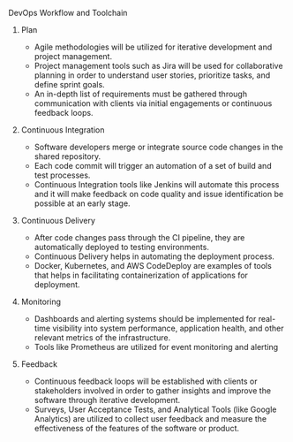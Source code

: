 DevOps Workflow and Toolchain

1. Plan
    - Agile methodologies will be utilized for iterative development and project management.
    - Project management tools such as Jira will be used for collaborative planning in order to understand user stories,
      prioritize tasks, and define sprint goals.
    - An in-depth list of requirements must be gathered through communication with clients via initial engagements or continuous feedback loops.

2. Continuous Integration
    - Software developers merge or integrate source code changes in the shared repository.
    - Each code commit will trigger an automation of a set of build and test processes.
    - Continuous Integration tools like Jenkins will automate this process and it will make feedback on code quality and issue identification be possible at an early stage.

3. Continuous Delivery
    - After code changes pass through the CI pipeline, they are automatically deployed to testing environments.
    - Continuous Delivery helps in automating the deployment process.
    - Docker, Kubernetes, and AWS CodeDeploy are examples of tools that helps in facilitating containerization of applications for deployment.

4. Monitoring
    - Dashboards and alerting systems should be implemented for real-time visibility into system performance, application health, and other relevant metrics of the infrastructure.
    - Tools like Prometheus are utilized for event monitoring and alerting

5. Feedback
    - Continuous feedback loops will be established with clients or stakeholders involved in order to gather insights and improve the software through iterative development.
    - Surveys, User Acceptance Tests, and Analytical Tools (like Google Analytics) are utilized to collect user feedback and measure the effectiveness of the features of the software or product.